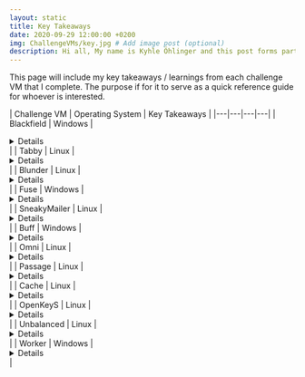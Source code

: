 ```yaml
---
layout: static
title: Key Takeaways
date: 2020-09-29 12:00:00 +0200
img: ChallengeVMs/key.jpg # Add image post (optional)
description: Hi all, My name is Kyhle Öhlinger and this post forms part of my challenge VM writeups. If you enjoy any of the posts, feel free to reach out and let me know :) 
---
```



This page will include my key takeaways / learnings from each challenge VM that I complete. The purpose if for it to serve as a quick reference guide for whoever is interested.

| Challenge VM  | Operating System  | Key Takeaways |
|---|---|---|---|
| Blackfield | Windows | <details>ASRep Roasting and exploiting whoami privileges. </details>  |
| Tabby | Linux | <details>Tomcat manager exploitation via command line and LXD exploitation.</details>  |
| Blunder | Linux | <details>Exploitation of a sudo vulnerability.</details>  |
| Fuse | Windows | <details>smbpasswd reset and exploiting whoami privileges. </details> |
| SneakyMailer | Linux | <details>Swaks phishing and Pypi package exploitation.</details>  |
| Buff | Windows | <details>Using [Chisel](https://github.com/jpillora/chisel) to run a Python exploit through a reverse proxy.</details>  |
| Omni | Linux | <details>Windows IoT exploitation and PowerShell secure string decryption.</details>  |
| Passage | Linux | <details>USBCreator D-Bus Exploitation.</details>  |
| Cache | Linux | <details>Memcache exploitation and docker privilege escalation.</details>  |
| OpenKeyS | Linux | <details>OpenBSD authentication bypass and skey OpenBSD exploit.</details>  |
| Unbalanced | Linux | <details>rsync exploitation and Pi-Hole RCE.</details>  |
| Worker | Windows | <details>SNV and Azure Pipeline exploitation.</details>  |